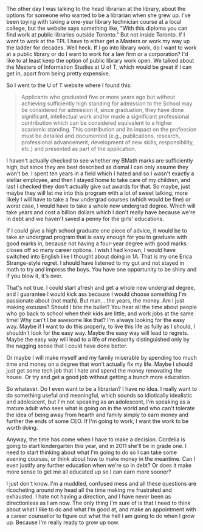 <!--
.. title: Where To Begin?
.. date: 2009-01-28 22:52:13
.. author: Amy Brown
-->

The other day I was talking to the head librarian at the 
library, about the options for someone who wanted to be 
a librarian when she grew up.  I've been toying with 
taking a one-year library technician course at a local
college, but the website says something like, "With
this diploma you can find work at public libraries 
outside Toronto."  But not inside Toronto.  If I want
to work at the TPL I have to either get a Masters or
work my way up the ladder for decades.  Well heck.  If I go into library work,
do I want to work at a public library or do I want to
work for a law firm or a corporation?  I'd like to at
least keep the option of public library work open.  We 
talked about the Masters of Information Studies at U of T, which
would be great if I can get in, apart from being pretty
expensive.

So I went to the U of T website where I found this:

>  Applicants who graduated five or more years ago but 
> without achieving sufficiently high standing for admission 
> to the School may be considered for admission if, since 
> graduation, they have done significant, intellectual 
> work and/or made a significant professional 
> contribution which can be considered equivalent to a 
> higher academic standing. This contribution and its 
> impact on the profession must be detailed and 
> documented (e.g., publications, research, professional 
> advancement, development of new skills, responsibility, 
> etc.) and presented as part of the application.

I haven't actually checked to see whether my BMath 
marks are sufficiently high, but since they are best described 
as dismal I can only assume they won't be. I spent 
ten years in a field which I hated and so
I wasn't exactly a stellar employee, and then I stayed 
home to take care of my children, and last I checked 
they don't actually give out awards for that.  So 
maybe, just maybe they will let me into this program
with a lot of sweet talking, more likely I will have to
take a few undergrad courses (which would be fine) or
worst case, I would have to take a whole new undergrad
degree.  Which will take years and cost a billion dollars
which I don't really have because we're in debt and we
haven't saved a penny for the girls' educations.

If I could give a high school graduate one piece of advice,
it would be to take an undergrad program that is easy enough
for you to graduate with good marks in, because not having a four-year
degree with good marks closes off so many career options.
I wish I had known, I would have switched into English like 
I thought about doing in 1A.  That is my one Erica Strange-style
regret.  I should have listened to my gut and not
stayed in math to try and impress the boys.  You
have one opportunity to be shiny and if you blow it, it's over.

That's not true.  I could start afresh and get a whole
new undergrad degree, and I guarantee I would kick ass
because I would choose something I'm passionate about 
(not math).  But man... the years, the money.  Am I just
making excuses?  Should I bite the bullet?  You hear all
the time about people who go back to school when their
kids are little, and work jobs at the same time!  Why can't
I be awesome like that?  I'm always looking for the easy
way.  Maybe if I want to do this properly, to live this
life as fully as I should, I shouldn't look for the easy
way.  Maybe the easy way will lead to regrets.  Maybe the
easy way will lead to a life of mediocrity distinguished
only by the nagging sense that I could have done better.

Or maybe I will make myself and my family miserable by spending 
too much time and money on a degree that won't actually fix
my life.  Maybe I should just get some tech job that I hate
and spend the money renovating the house.  Or try and get
a good job without getting a bunch more education.

So whatever.  Do I even want to be a librarian?  I have no 
idea.  I really want to do something useful and meaningful,
which sounds so idiotically idealistic and adolescent, but
I'm not speaking as an adolescent, I'm speaking as a mature
adult who sees what is going on in the world and who can't
tolerate the idea of being away from hearth and family simply
to earn money and further the ends of some CEO.  If I'm
going to work, I want the work to be worth doing.

Anyway, the time has come when I have to make a decision. 
Cordelia is going to start kindergarten this year, and 
in 2011 she'll be in grade one.  I need to start thinking
about what I'm going to do so I can take some
evening courses, or think about how to make money in the
meantime.  Can I even justify any further education when
we're so in debt?  Or does it make more sense to get me
all educated up so I can earn more sooner?

I just don't know.  I'm a muddled, confused mess and all
these questions are ricocheting around my head all the time
making me frustrated and exhausted.  I hate not having 
a direction, and I
have never been as directionless as I am now.  The only
thing I'm sure of is that I need to think about what I
like to do and what I'm good at, and make an appointment
with a career counsellor to figure out what the hell I
am going to do when I grow up.  Because I'm really ready
to grow up now.

